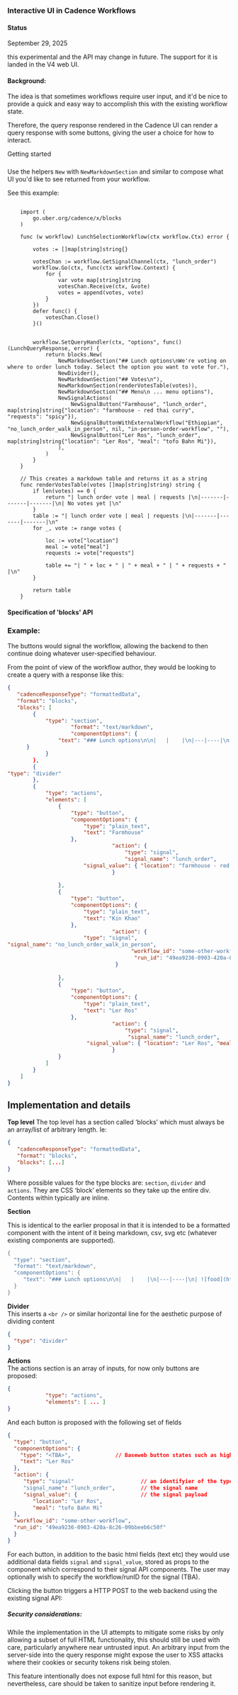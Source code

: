 ### Interactive UI in Cadence Workflows 

#### Status

September 29, 2025

this experimental and the API may change in future. The support for it is landed in the V4 web UI.

#### Background: 

The idea is that sometimes workflows require user input, and it'd be nice to provide a quick and easy way to accomplish this with the existing workflow state. 

Therefore, the query response rendered in the Cadence UI can render a query response with some buttons, giving the user a choice for how to interact.

Getting started

### 

Use the helpers `New` with `NewMarkdownSection` and similar to compose what UI you'd like to see returned from your workflow.

See this example:

```

	import (
		go.uber.org/cadence/x/blocks
	)

	func (w workflow) LunchSelectionWorkflow(ctx workflow.Ctx) error {

		votes := []map[string]string{}

		votesChan := workflow.GetSignalChannel(ctx, "lunch_order")
		workflow.Go(ctx, func(ctx workflow.Context) {
			for {
				var vote map[string]string
				votesChan.Receive(ctx, &vote)
				votes = append(votes, vote)
			}
		})
		defer func() {
			votesChan.Close()
		}()


		workflow.SetQueryHandler(ctx, "options", func() (LunchQueryResponse, error) {
			return blocks.New(
				NewMarkdownSection("## Lunch options\nWe're voting on where to order lunch today. Select the option you want to vote for."),
				NewDivider(),
				NewMarkdownSection("## Votes\n"),
				NewMarkdownSection(renderVotesTable(votes)),
				NewMarkdownSection("## Menu\n ... menu options"),
				NewSignalActions(
					NewSignalButton("Farmhouse", "lunch_order", map[string]string{"location": "farmhouse - red thai curry", "requests": "spicy"}),
					NewSignalButtonWithExternalWorkflow("Ethiopian", "no_lunch_order_walk_in_person", nil, "in-person-order-workflow", ""),
					NewSignalButton("Ler Ros", "lunch_order", map[string]string{"location": "Ler Ros", "meal": "tofo Bahn Mi"}),
				),
			)
		}
	}

	// This creates a markdown table and returns it as a string
	func renderVotesTable(votes []map[string]string) string {
		if len(votes) == 0 {
			return "| lunch order vote | meal | requests |\n|-------|-------|-------|\n| No votes yet |\n"
		}
		table := "| lunch order vote | meal | requests |\n|-------|-------|-------|\n"
		for _, vote := range votes {

			loc := vote["location"]
			meal := vote["meal"]
			requests := vote["requests"]

			table += "| " + loc + " | " + meal + " | " + requests + " |\n"
		}

		return table
	}
```

#### Specification of 'blocks' API 

### Example:

The buttons would signal the workflow, allowing the backend to then continue doing whatever user-specified behaviour. 

From the point of view of the workflow author, they would be looking to create a query with a response like this:

```json
{
   "cadenceResponseType": "formattedData",
   "format": "blocks",
   "blocks": [
		{
			"type": "section",
                    "format": "text/markdown",
                    "componentOptions": {
				"text": "### Lunch options\n\n|   |    |\n|---|----|\n| ![food](https://upload.wikimedia.org/wikipedia/commons/thumb/e/e2/Red_roast_duck_curry.jpg/200px-Red_roast_duck_curry.jpg) | <b>Farmhouse - Red Thai Curry</h5> </b>: The base Thai red curry paste ... |\n| ![food](https://upload.wikimedia.org/wikipedia/commons/thumb/0/0c/B%C3%A1nh_m%C3%AC_th%E1%BB%8Bt_n%C6%B0%E1%BB%9Bng.png/200px-B%C3%A1nh_m%C3%AC_th%E1%BB%8Bt_n%C6%B0%E1%BB%9Bng.png) | <b>Ler Ros: Lemongrass Tofu Bahn Mi</b> In Vietnamese cuisine, bánh mì, bánh mỳ or banh mi ... |\n\n\n\n\n"
      }
			}
		},
		{
"type": "divider"
		},
		{
			"type": "actions",
			"elements": [
				{
					"type": "button",
					"componentOptions": {
						"type": "plain_text",
						"text": "Farmhouse"
					},
                                 "action": {
                                     "type": "signal",
                                     "signal_name": "lunch_order",
					    "signal_value": { "location": "farmhouse - red thai curry", "requests": "spicy" }
                                 }
					
				},
				{
					"type": "button",
					"componentOptions": {
						"type": "plain_text",
						"text": "Kin Khao"
					},
                                 "action": {
						"type": "signal",
"signal_name": "no_lunch_order_walk_in_person",
                               	       "workflow_id": "some-other-workflow",
                                        "run_id": "49ea9236-0903-420a-8c26-09bbeeb6c50f"
                                  }
					
				},
				{
					"type": "button",
					"componentOptions": {
						"type": "plain_text",
						"text": "Ler Ros"	
					},
                                 "action": {
                                     "type": "signal",
                                      "signal_name": "lunch_order",
					     "signal_value": { "location": "Ler Ros", "meal": "tofo Bahn Mi"}
                                 }
				}
			]
		}
	]
}

```

## Implementation and details

**Top level**
The top level has a section called ‘blocks’ which must always be an array/list of arbitrary length. Ie: 

```json
{
   "cadenceResponseType": "formattedData",
   "format": "blocks",
   "blocks": [...]
}
```

Where possible values for the type blocks are: `section`, `divider` and `actions`. They are CSS ‘block’ elements so they take up the entire div. Contents within typically are inline. 

**Section**

This is identical to the earlier proposal in that it is intended to be a formatted component with the intent of it being markdown, csv, svg etc (whatever existing components are supported). 

```c
{
  "type": "section",
  "format": "text/markdown",
  "componentOptions": {
 	 "text": "### Lunch options\n\n|   |    |\n|---|----|\n| ![food](https://upload.wikimedia.org/wikipedia/commons/thumb/e/e2/Red_roast_duck_curry.jpg/200px-Red_roast_duck_curry.jpg) | <b>Farmhouse - Red Thai Curry</h5> </b>: The base Thai red curry paste ... |\n| ![food](https://upload.wikimedia.org/wikipedia/commons/thumb/0/0c/B%C3%A1nh_m%C3%AC_th%E1%BB%8Bt_n%C6%B0%E1%BB%9Bng.png/200px-B%C3%A1nh_m%C3%AC_th%E1%BB%8Bt_n%C6%B0%E1%BB%9Bng.png) | <b>Ler Ros: Lemongrass Tofu Bahn Mi</b> In Vietnamese cuisine, bánh mì, bánh mỳ or banh mi ... |\n\n\n\n\n"
  }
}
```

**Divider**  
This inserts a `<br />` or similar horizontal line for the aesthetic purpose of dividing content

```json
{
  "type": "divider"
}
```

**Actions**   
The actions section is an array of inputs, for now only buttons are proposed: 

```json
{
			"type": "actions",
			"elements": [ ... ]
}
```

And each button is proposed with the following set of fields

```json
{
  "type": "button",
  "componentOptions": {
    "type": "<TBA>",              // Baseweb button states such as highlighted or greyed out (design input needed here)
    "text": "Ler Ros"  
  },
  "action": {
     "type": "signal"                     // an identifyier of the type of action (other types might be added later)
     "signal_name": "lunch_order",        // the signal name
     "signal_value": {                    // the signal payload
        "location": "Ler Ros",
        "meal": "tofo Bahn Mi"
  },
  "workflow_id": "some-other-workflow",
  "run_id": "49ea9236-0903-420a-8c26-09bbeeb6c50f"
  }
}
```

For each button, in addition to the basic html fields (text etc) they would use additional data fields `signal` and `signal_value`, stored as props to the component which correspond to their signal API components. The user may optionally wish to specify the workflow/runID for the signal (TBA).

Clicking the button triggers a HTTP POST to the web backend using the existing signal API:

##### Security considerations: 

While the implementation in the UI attempts to mitigate some risks by only allowing a subset of full HTML functionality, this should still be used with care, particularly anywhere near untrusted input. An arbitrary input from the server-side into the query response might expose the user to XSS attacks where their cookies or security tokens risk being stolen.

This feature intentionally does not expose full html for this reason, but nevertheless, care should be taken to sanitize input before rendering it.
